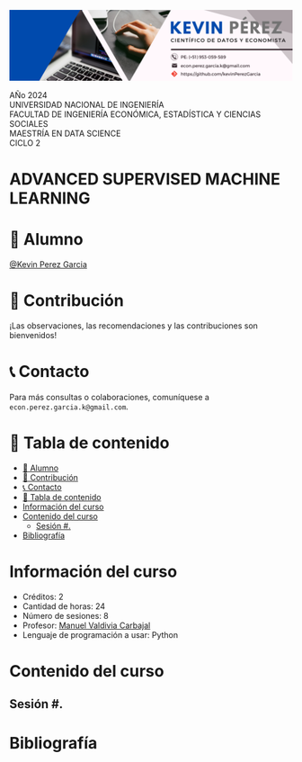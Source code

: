 ![logo](https://github.com/kevinPerezGarcia/kevinPerezGarcia/blob/main/logo.png)

<p>
AÑo 2024 <br>
UNIVERSIDAD NACIONAL DE INGENIERÍA <br>
FACULTAD DE INGENIERÍA ECONÓMICA, ESTADÍSTICA Y CIENCIAS SOCIALES <br>
MAESTRÍA EN DATA SCIENCE <br>
CICLO 2 <br>
</p>

<h1>ADVANCED SUPERVISED MACHINE LEARNING</h1>

# 👥 Alumno

[@Kevin Perez Garcia](https://www.linkedin.com/in/kevinperezgarcia)

# 🤝 Contribución

¡Las observaciones, las recomendaciones y las contribuciones son bienvenidos!

# 📞 Contacto

Para más consultas o colaboraciones, comuníquese a `econ.perez.garcia.k@gmail.com`.

# 📌 Tabla de contenido
- [👥 Alumno](#-alumno)
- [🤝 Contribución](#-contribución)
- [📞 Contacto](#-contacto)
- [📌 Tabla de contenido](#-tabla-de-contenido)
- [Información del curso](#información-del-curso)
- [Contenido del curso](#contenido-del-curso)
  - [Sesión #.](#sesión-)
- [Bibliografía](#bibliografía)

# Información del curso

* Créditos: 2
* Cantidad de horas: 24
* Número de sesiones: 8
* Profesor: [Manuel Valdivia Carbajal](https://www.linkedin.com/in/manuel-valdivia-73534760/)
* Lenguaje de programación a usar: Python

# Contenido del curso

## Sesión #.

# Bibliografía